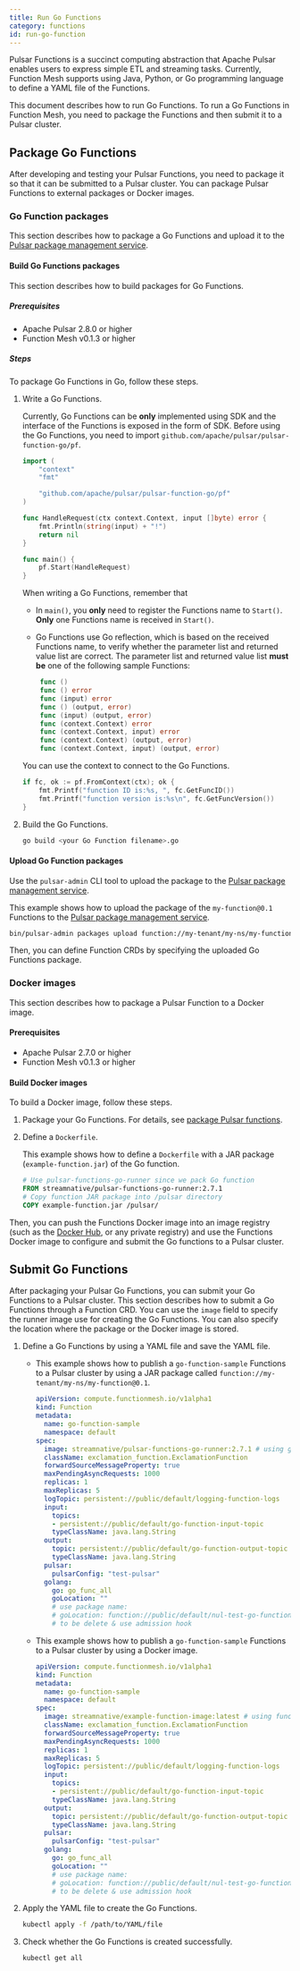 ```yaml
---
title: Run Go Functions
category: functions
id: run-go-function
---
```


Pulsar Functions is a succinct computing abstraction that Apache Pulsar enables users to express simple ETL and streaming tasks. Currently, Function Mesh supports using Java, Python, or Go programming language to define a YAML file of the Functions.

This document describes how to run Go Functions. To run a Go Functions in Function Mesh, you need to package the Functions and then submit it to a Pulsar cluster.

## Package Go Functions

After developing and testing your Pulsar Functions, you need to package it so that it can be submitted to a Pulsar cluster. You can package Pulsar Functions to external packages or Docker images.

### Go Function packages

This section describes how to package a Go Functions and upload it to the [Pulsar package management service](http://pulsar.apache.org/docs/en/next/admin-api-packages/).

#### Build Go Functions packages

This section describes how to build packages for Go Functions.

##### Prerequisites

- Apache Pulsar 2.8.0 or higher
- Function Mesh v0.1.3 or higher

##### Steps

To package Go Functions in Go, follow these steps.

1. Write a Go Functions.

    Currently, Go Functions can be **only** implemented using SDK and the interface of the Functions is exposed in the form of SDK. Before using the Go Functions, you need to import `github.com/apache/pulsar/pulsar-function-go/pf`. 

    ```go
    import (
        "context"
        "fmt"

        "github.com/apache/pulsar/pulsar-function-go/pf"
    )

    func HandleRequest(ctx context.Context, input []byte) error {
        fmt.Println(string(input) + "!")
        return nil
    }

    func main() {
        pf.Start(HandleRequest)
    }
    ```

    When writing a Go Functions, remember that
    - In `main()`, you **only** need to register the Functions name to `Start()`. **Only** one Functions name is received in `Start()`. 
    - Go Functions use Go reflection, which is based on the received Functions name, to verify whether the parameter list and returned value list are correct. The parameter list and returned value list **must be** one of the following sample Functions:
    
      ```go
       func ()
       func () error
       func (input) error
       func () (output, error)
       func (input) (output, error)
       func (context.Context) error
       func (context.Context, input) error
       func (context.Context) (output, error)
       func (context.Context, input) (output, error)
       ```

    You can use the context to connect to the Go Functions.

    ```go
    if fc, ok := pf.FromContext(ctx); ok {
        fmt.Printf("function ID is:%s, ", fc.GetFuncID())
        fmt.Printf("function version is:%s\n", fc.GetFuncVersion())
    }
    ```

2. Build the Go Functions.

    ```bash
    go build <your Go Function filename>.go 
    ```

#### Upload Go Function packages

Use the `pulsar-admin` CLI tool to upload the package to the [Pulsar package management service](http://pulsar.apache.org/docs/en/next/admin-api-packages/).

This example shows how to upload the package of the `my-function@0.1` Functions to the [Pulsar package management service](http://pulsar.apache.org/docs/en/next/admin-api-packages/).

```bash
bin/pulsar-admin packages upload function://my-tenant/my-ns/my-function@0.1 --path "/path/to/package-file" --description PACKAGE_DESCRIPTION
```

Then, you can define Function CRDs by specifying the uploaded Go Functions package.

### Docker images

This section describes how to package a Pulsar Function to a Docker image.

#### Prerequisites

- Apache Pulsar 2.7.0 or higher
- Function Mesh v0.1.3 or higher

#### Build Docker images

To build a Docker image, follow these steps.

1. Package your Go Functions. For details, see [package Pulsar functions](#package-pulsar-functions).

2. Define a `Dockerfile`.

    This example shows how to define a `Dockerfile` with a JAR package (`example-function.jar`) of the Go function.

    ```dockerfile
    # Use pulsar-functions-go-runner since we pack Go function
    FROM streamnative/pulsar-functions-go-runner:2.7.1
    # Copy function JAR package into /pulsar directory  
    COPY example-function.jar /pulsar/
    ```

Then, you can push the Functions Docker image into an image registry (such as the [Docker Hub](https://hub.docker.com/), or any private registry) and use the Functions Docker image to configure and submit the Go functions to a Pulsar cluster.

## Submit Go Functions

After packaging your Pulsar Go Functions, you can submit your Go Functions to a Pulsar cluster. This section describes how to submit a Go Functions through a Function CRD. You can use the `image` field to specify the runner image use for creating the Go Functions. You can also specify the location where the package or the Docker image is stored.

1. Define a Go Functions by using a YAML file and save the YAML file.

   - This example shows how to publish a `go-function-sample` Functions to a Pulsar cluster by using a JAR package called `function://my-tenant/my-ns/my-function@0.1`.

        ```yaml
        apiVersion: compute.functionmesh.io/v1alpha1
        kind: Function
        metadata:
          name: go-function-sample
          namespace: default
        spec:
          image: streamnative/pulsar-functions-go-runner:2.7.1 # using go function runner
          className: exclamation_function.ExclamationFunction
          forwardSourceMessageProperty: true
          maxPendingAsyncRequests: 1000
          replicas: 1
          maxReplicas: 5
          logTopic: persistent://public/default/logging-function-logs
          input:
            topics:
            - persistent://public/default/go-function-input-topic
            typeClassName: java.lang.String
          output:
            topic: persistent://public/default/go-function-output-topic
            typeClassName: java.lang.String
          pulsar:
            pulsarConfig: "test-pulsar"
          golang:
            go: go_func_all
            goLocation: ""
            # use package name:
            # goLocation: function://public/default/nul-test-go-function@v1
            # to be delete & use admission hook
        ```

   - This example shows how to publish a `go-function-sample` Functions to a Pulsar cluster by using a Docker image.

      ```yaml
      apiVersion: compute.functionmesh.io/v1alpha1
      kind: Function
      metadata:
        name: go-function-sample
        namespace: default
      spec:
        image: streamnative/example-function-image:latest # using function image here
        className: exclamation_function.ExclamationFunction
        forwardSourceMessageProperty: true
        maxPendingAsyncRequests: 1000
        replicas: 1
        maxReplicas: 5
        logTopic: persistent://public/default/logging-function-logs
        input:
          topics:
          - persistent://public/default/go-function-input-topic
          typeClassName: java.lang.String
        output:
          topic: persistent://public/default/go-function-output-topic
          typeClassName: java.lang.String
        pulsar:
          pulsarConfig: "test-pulsar"
        golang:
          go: go_func_all
          goLocation: ""
          # use package name:
          # goLocation: function://public/default/nul-test-go-function@v1
          # to be delete & use admission hook
      ```

2. Apply the YAML file to create the Go Functions.

    ```bash
    kubectl apply -f /path/to/YAML/file
    ```

3. Check whether the Go Functions is created successfully.

    ```bash
    kubectl get all
    ```
